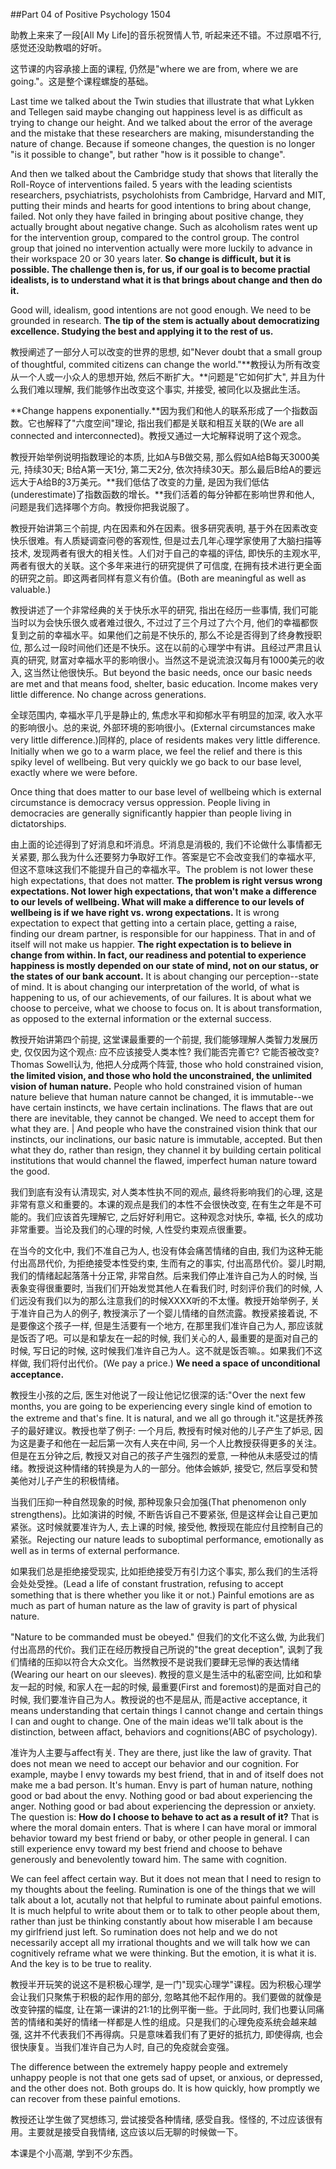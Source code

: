 ##Part 04 of Positive Psychology 1504

助教上来来了一段[All My Life]的音乐祝贺情人节, 听起来还不错。不过原唱不行, 感觉还没助教唱的好听。

这节课的内容承接上面的课程, 仍然是"where we are from, where we are going."。这是整个课程螺旋的基础。

Last time we talked about the Twin studies that illustrate that what Lykken and Tellegen said maybe changing out happiness level is as difficult as trying to change our height. And we talked about the error of the average and the mistake that these researchers are making, misunderstanding the nature of change. Because if someone changes, the question is no longer "is it possible to change", but rather "how is it possible to change".

And then we talked about the Cambridge study that shows that literally the Roll-Royce of interventions failed. 5 years with the leading scientists researchers, psychiatrists, psycholohists from Cambridge, Harvard and MIT, putting their minds and hearts for good intentions to bring about change, failed. Not only they have failed in bringing about positive change, they actually brought about negative change. Such as alcoholism rates went up for the intervention group, compared to the control group. The control group that joined no intervention actually were more luckily to advance in their workspace 20 or 30 years later. **So change is difficult, but it is possible. The challenge then is, for us, if our goal is to become practial idealists, is to understand what it is that brings about change and then do it.** 

Good will, idealism, good intentions are not good enough. We need to be grounded in research. **The tip of the stem is actually about democratizing excellence. Studying the best and applying it to the rest of us.**

教授阐述了一部分人可以改变的世界的思想, 如"Never doubt that a small group of thoughtful, commited citizens can change the world."**教授认为所有改变从一个人或一小众人的思想开始, 然后不断扩大。**问题是"它如何扩大", 并且为什么我们难以理解, 我们能够作出改变这个事实, 并接受, 被同化以及据此生活。

**Change happens exponentially.**因为我们和他人的联系形成了一个指数函数。它也解释了"六度空间"理论, 指出我们都是关联和相互关联的(We are all connected and interconnected)。教授又通过一大坨解释说明了这个观念。

教授开始举例说明指数理论的本质, 比如A与B做交易, 那么假如A给B每天3000美元, 持续30天; B给A第一天1分, 第二天2分, 依次持续30天。那么最后B给A的要远远大于A给B的3万美元。**我们低估了改变的力量, 是因为我们低估(underestimate)了指数函数的增长。**我们活着的每分钟都在影响世界和他人, 问题是我们选择哪个方向。教授你把我说服了。

教授开始讲第三个前提, 内在因素和外在因素。很多研究表明, 基于外在因素改变快乐很难。有人质疑调查问卷的客观性, 但是过去几年心理学家使用了大脑扫描等技术, 发现两者有很大的相关性。人们对于自己的幸福的评估, 即快乐的主观水平, 两者有很大的关联。这个多年来进行的研究提供了可信度, 在拥有技术进行更全面的研究之前。即这两者同样有意义有价值。(Both are meaningful as well as valuable.)

教授讲述了一个非常经典的关于快乐水平的研究, 指出在经历一些事情, 我们可能当时以为会快乐很久或者难过很久, 不过过了三个月过了六个月, 他们的幸福都恢复到之前的幸福水平。如果他们之前是不快乐的, 那么不论是否得到了终身教授职位, 那么过一段时间他们还是不快乐。这在以前的心理学中有讲。且经过严肃且认真的研究, 财富对幸福水平的影响很小。当然这不是说流浪汉每月有1000美元的收入, 这当然让他很快乐。But beyond the basic needs, once our basic needs are met and that means food, shelter, basic education. Income makes very little difference. No change across generations.

全球范围内, 幸福水平几乎是静止的, 焦虑水平和抑郁水平有明显的加深, 收入水平的影响很小。总的来说, 外部环境的影响很小。(External circumstances make very little difference.)同样的, place of residents makes very little difference. Initially when we go to a warm place, we feel the relief and there is this spiky level of wellbeing. But very quickly we go back to our base level, exactly where we were before. 

Once thing that does matter to our base level of wellbeing which is external circumstance is democracy versus oppression. People living in democracies are generally significantly happier than people living in dictatorships.

由上面的论述得到了好消息和坏消息。坏消息是消极的, 我们不论做什么事情都无关紧要, 那么我为什么还要努力争取好工作。答案是它不会改变我们的幸福水平, 但这不意味这我们不能提升自己的幸福水平。The problem is not lower these high expectations, that does not matter. **The problem is right versus wrong expectations. Not lower high expectations, that won't make a difference to our levels of wellbeing. What will make a difference to our levels of wellbeing is if we have right vs. wrong expectations.** It is wrong expectation to expect that getting into a certain place, getting a raise, finding our dream partner, is responsible for our happiness. That in and of itself will not make us happier. **The right expectation is to believe in change from within. In fact, our readiness and potential to experience happiness is mostly depended on our state of mind, not on our status, or the states of our bank account.** It is about changing our perception--state of mind. It is about changing our interpretation of the world, of what is happening to us, of our achievements, of our failures. It is about what we choose to perceive, what we choose to focus on. It is about transformation, as opposed to the external information or the external success.

教授开始讲第四个前提, 这堂课最重要的一个前提, 我们能够理解人类智力发展历史, 仅仅因为这个观点: 应不应该接受人类本性? 我们能否完善它? 它能否被改变? Thomas Sowell认为, 他把人分成两个阵营, those who hold constrained vision, **the limited vision, and those who hold the unconstrained, the unlimited vision of human nature.** People who hold constrained vision of human nature believe that human nature cannot be changed, it is immutable--we have certain instincts, we have certain inclinations. The flaws that are out there are inevitable, they cannot be changed. We need to accept them for what they are. | And people who have the constrained vision think that our instincts, our inclinations, our basic nature is immutable, accepted. But then what they do, rather than resign, they channel it by building certain political institutions that would channel the flawed, imperfect human nature toward the good.

我们到底有没有认清现实, 对人类本性执不同的观点, 最终将影响我们的心理, 这是非常有意义和重要的。本课的观点是我们的本性不会很快改变, 在有生之年是不可能的。我们应该首先理解它, 之后好好利用它。这种观念对快乐, 幸福, 长久的成功非常重要。当论及我们的心理的时候, 人性受约束观点很重要。

在当今的文化中, 我们不准自己为人, 也没有体会痛苦情绪的自由, 我们为这种无能付出高昂代价, 为拒绝接受本性受约束, 生而有之的事实, 付出高昂代价。婴儿时期, 我们的情绪起起落落十分正常, 非常自然。后来我们停止准许自己为人的时候, 当表象变得很重要时, 当我们们开始发觉其他人在看我们时, 时刻评价我们的时候, 人们远没有我们以为的那么注意我们的时候XXXX听的不太懂。教授开始举例子, 关于准许自己为人的例子, 教授演示了一个婴儿情绪的自然流露。教授紧接着说, 不是要像这个孩子一样, 但是生活要有一个地方, 在那里我们准许自己为人, 那应该就是饭否了吧。可以是和挚友在一起的时候, 我们关心的人, 最重要的是面对自己的时候, 写日记的时候, 这时候我们准许自己为人。这不就是饭否嘛。。如果我们不这样做, 我们将付出代价。(We pay a price.) **We need a space of unconditional acceptance.**

教授生小孩的之后, 医生对他说了一段让他记忆很深的话:"Over the next few months, you are going to be experiencing every single kind of emotion to the extreme and that's fine. It is natural, and we all go through it."这是抚养孩子的最好建议。教授也举了例子: 一个月后, 教授有时候对他的儿子产生了妒忌, 因为这是妻子和他在一起后第一次有人夹在中间, 另一个人比教授获得更多的关注。但是在五分钟之后, 教授又对自己的孩子产生强烈的爱意, 一种他从未感受过的情绪。教授说这种情绪的转换是为人的一部分。他体会嫉妒, 接受它, 然后享受和赞美他对儿子产生的积极情绪。

当我们压抑一种自然现象的时候, 那种现象只会加强(That phenomenon only strengthens)。比如演讲的时候, 不断告诉自己不要紧张, 但是这样会让自己更加紧张。这时候就要准许为人, 去上课的时候, 接受他, 教授现在能应付且控制自己的紧张。Rejecting our nature leads to suboptimal performance, emotionally as well as in terms of external performance.

如果我们总是拒绝接受现实, 比如拒绝接受万有引力这个事实, 那么我们的生活将会处处受挫。(Lead a life of constant frustration, refusing to accept something that is there whether you like it or not.) Painful emotions are as much as part of human nature as the law of gravity is part of physical nature.

"Nature to be commanded must be obeyed." 但我们的文化不这么做, 为此我们付出高昂的代价。我们正在经历教授自己所说的"the great deception", 讽刺了我们情绪的压抑以符合大众文化。当然教授不是说我们要肆无忌惮的表达情绪(Wearing our heart on our sleeves). 教授的意义是生活中的私密空间, 比如和挚友一起的时候, 和家人在一起的时候, 最重要(First and foremost)的是面对自己的时候, 我们要准许自己为人。教授说的也不是屈从, 而是active acceptance, it means understanding that certain things I cannot change and certain things I can and ought to change. One of the main ideas we'll talk about is the distinction, between affact, behaviors and cognitions(ABC of psychology).

准许为人主要与affect有关. They are there, just like the law of gravity. That does not mean we need to accept our behavior and our cognition. For example, maybe I envy towards my best friend, that in and of itself does not make me a bad person. It's human. Envy is part of human nature, nothing good or bad about the envy. Nothing good or bad about experiencing the anger. Nothing good or bad about experiencing the depression or anxiety. The question is: **How do I choose to behave to act as a result of it?** That is where the moral domain enters. That is where I can have moral or immoral behavior toward my best friend or baby, or other people in general. I can still experience envy toward my best friend and choose to behave generously and benevolently toward him. The same with cognition.

We can feel affect certain way. But it does not mean that I need to resign to my thoughts about the feeling. Rumination is one of the things that we will talk about a  lot, acutally not that helpful to ruminate about painful emotions. It is much helpful to write about them or to talk to other people about them, rather than just be thinking constantly about how miserable I am because my girlfriend just left. So rumination does not help and we do not necessarily accept all my irrational thoughts and we will talk how we can cognitively reframe what we were thinking. But the emotion, it is what it is. And the key is to be true to reality.

教授半开玩笑的说这不是积极心理学, 是一门"现实心理学"课程。因为积极心理学会让我们只聚焦于积极的起作用的部分, 忽略其他不起作用的。我们要做的就像是改变钟摆的幅度, 让在第一课讲的21:1的比例平衡一些。于此同时, 我们也要认同痛苦的情绪和美好的情绪一样都是人性的组成。只是我们的心理免疫系统会越来越强, 这并不代表我们不再得病。只是意味着我们有了更好的抵抗力, 即使得病, 也会很快康复。当我们准许自己为人时, 自己的免疫就会变强。

The difference between the extremely happy people and extremely unhappy people is not that one gets sad of upset, or anxious, or depressed, and the other does not. Both groups do. It is how quickly, how promptly we can recover from these painful emotions.

教授还让学生做了冥想练习, 尝试接受各种情绪, 感受自我。怪怪的, 不过应该很有用。主要就是接受自我情绪, 这应该以后无聊的时候做一下。

本课是个小高潮, 学到不少东西。
